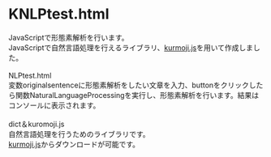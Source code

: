 <h1>KNLPtest.html</h1>
JavaScriptで形態素解析を行います。<br>
JavaScriptで自然言語処理を行えるライブラリ、<a href= "https://github.com/takuyaa/kuromoji.js/" >kurmoji.js</a>を用いて作成しました。 <br>
<br>
NLPtest.html<br>
  変数originalsentenceに形態素解析をしたい文章を入力、buttonをクリックしたら関数NaturalLanguageProcessingを実行し、形態素解析を行います。結果はコンソールに表示されます。<br>
 <br>
dict＆kuromoji.js<br>
自然言語処理を行うためのライブラリです。<br>
<a href= "https://github.com/takuyaa/kuromoji.js/" >kurmoji.js</a>からダウンロードが可能です。
